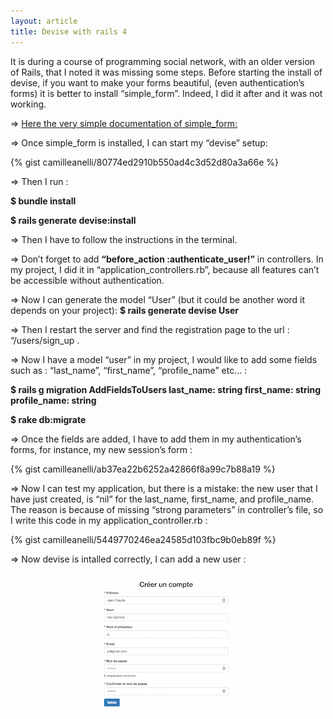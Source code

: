 ```yaml
---
layout: article
title: Devise with rails 4
---
```


It is during a course of programming social network, with an older version of Rails, that I noted it was missing some steps.
Before starting the install of devise, if you want to make your forms beautiful, (even authentication’s forms)  it is better to install “simple_form”. Indeed, I did it after and it was not working.



=> [Here the very simple documentation of simple_form:](https://github.com/plataformatec/simple_form)

=> Once simple_form is installed,  I can start my “devise” setup:

{% gist camilleanelli/80774ed2910b550ad4c3d52d80a3a66e %}

=> Then I run :

**$ bundle install**

**$ rails generate devise:install**

=> Then I have to follow the instructions in the terminal.

=> Don’t forget to add **“before_action :authenticate_user!”** in controllers.  In my project, I did it in “application_controllers.rb”, because all features can’t be accessible without authentication.

=>  Now I can generate the model “User” (but it could be another word it depends on your project):
**$ rails generate devise User**

=> Then I restart the server and find the registration page to the url :  “/users/sign_up .

=> Now I have a model “user” in my project, I would like to add some fields such as : “last_name”, “first_name”, “profile_name” etc… :

**$ rails g migration AddFieldsToUsers last_name: string first_name: string profile_name: string**

**$ rake db:migrate**

=> Once the fields are added, I have to add them in my authentication’s forms, for instance, my new session’s form :

{% gist camilleanelli/ab37ea22b6252a42866f8a99c7b88a19 %}

=> Now I can test my application, but there is a mistake:  the new user that I have just created, is “nil” for the last_name, first_name, and profile_name. The reason is because of missing “strong parameters” in controller’s file, so I write this code in my application_controller.rb :   

{% gist camilleanelli/5449770246ea24585d103fbc9b0eb89f %}

=> Now devise is intalled correctly,  I can add a new user :

![Position](/images/valider_sign_up.png)
